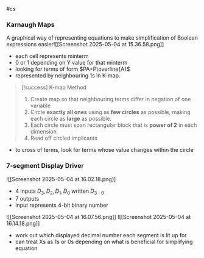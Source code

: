 #cs 

### Karnaugh Maps

A graphical way of representing equations to make simplification of Boolean expressions easier![[Screenshot 2025-05-04 at 15.36.58.png]]
- each cell represents minterm
- 0 or 1 depending on Y value for that minterm
- looking for terms of form $PA+P\overline{A}$
- represented by neighbouring 1s in K-map.


> [!success] K-map Method
> 1. Create map so that neighbouring terms differ in negation of one variable
> 2. Circle **exactly all ones** using as **few circles** as possible, making each circle as **large** as possible.
> 3. Each circle must span rectangular block that is **power of 2** in each dimension
> 4. Read off circled implicants

- to cross of terms, look for terms whose value changes within the circle

### 7-segment Display Driver
![[Screenshot 2025-05-04 at 16.02.18.png]]
- 4 inputs $D_3,D_2,D_1,D_0$ written $D_{3:0}$
- 7 outputs
- input represents 4-bit binary number

![[Screenshot 2025-05-04 at 16.07.56.png]]
![[Screenshot 2025-05-04 at 16.14.18.png]]
- work out which displayed decimal number each segment is lit up for
- can treat Xs as 1s or 0s depending on what is beneficial for simplifying equation

